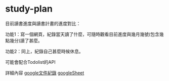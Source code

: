 # study-plan
目前讀書進度與讀書計畫的進度對比：

功能1：寫一個網頁，紀錄當天讀了什麼，可隨時觀看目前進度與幾月幾號(包含幾點幾分)讀了甚麼。

功能2：同上，紀錄自己甚麼時候休息。

可能會配合Todolist的API


詳細內容
[google文件紀錄](https://docs.google.com/document/d/150Nt8SJVClXj6IVYt7z1C8HKhNNf2HcHR0nyH8-9VPY/edit)
[googleSheet](https://docs.google.com/spreadsheets/d/1JMwFEQqGadf_TyVQxjlYT7_dzND1pkiy02XKFyoNSUA/edit#gid=0)